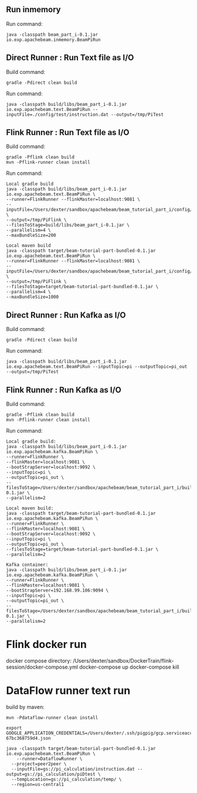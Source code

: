 ## Run inmemory
Run command:
```
java -classpath beam_part_i-0.1.jar io.exp.apachebeam.inmemory.BeamPiRun
```

## Direct Runner : Run Text file as I/O
Build command:
```
gradle -Pdirect clean build
```
Run command:
```
java -classpath build/libs/beam_part_i-0.1.jar io.exp.apachebeam.text.BeamPiRun --inputFile=./config/test/instruction.dat --output=/tmp/PiTest
```

## Flink Runner : Run Text file as I/O
Build command:
```
gradle -Pflink clean build
mvn -Pflink-runner clean install
```
Run command:
```
Local gradle build
java -classpath build/libs/beam_part_i-0.1.jar io.exp.apachebeam.text.BeamPiRun \
--runner=FlinkRunner --flinkMaster=localhost:9081 \
--inputFile=/Users/dexter/sandbox/apachebeam/beam_tutorial_part_i/config/test/instruction.dat \
--output=/tmp/PiFlink \
--filesToStage=build/libs/beam_part_i-0.1.jar \
--parallelism=4 \
--maxBundleSize=200

Local maven build
java -classpath target/beam-tutorial-part-bundled-0.1.jar io.exp.apachebeam.text.BeamPiRun \
--runner=FlinkRunner --flinkMaster=localhost:9081 \
--inputFile=/Users/dexter/sandbox/apachebeam/beam_tutorial_part_i/config/test/instruction.dat \
--output=/tmp/PiFlink \
--filesToStage=target/beam-tutorial-part-bundled-0.1.jar \
--parallelism=4 \
--maxBundleSize=1000
```

## Direct Runner : Run Kafka as I/O
Build command:
```
gradle -Pdirect clean build
```
Run command:
```
java -classpath build/libs/beam_part_i-0.1.jar io.exp.apachebeam.text.BeamPiRun --inputTopic=pi --outputTopic=pi_out --output=/tmp/PiTest
```

## Flink Runner : Run Kafka as I/O
Build command:
```
gradle -Pflink clean build
mvn -Pflink-runner clean install

```
Run command:
```
Local gradle build:
java -classpath build/libs/beam_part_i-0.1.jar io.exp.apachebeam.kafka.BeamPiRun \
--runner=FlinkRunner \
--flinkMaster=localhost:9081 \
--bootStrapServer=localhost:9092 \
--inputTopic=pi \
--outputTopic=pi_out \
--filesToStage=/Users/dexter/sandbox/apachebeam/beam_tutorial_part_i/build/libs/beam_part_i-0.1.jar \
--parallelism=2

Local maven build:
java -classpath target/beam-tutorial-part-bundled-0.1.jar io.exp.apachebeam.kafka.BeamPiRun \
--runner=FlinkRunner \
--flinkMaster=localhost:9081 \
--bootStrapServer=localhost:9092 \
--inputTopic=pi \
--outputTopic=pi_out \
--filesToStage=target/beam-tutorial-part-bundled-0.1.jar \
--parallelism=2

Kafka container:
java -classpath build/libs/beam_part_i-0.1.jar io.exp.apachebeam.kafka.BeamPiRun \
--runner=FlinkRunner \
--flinkMaster=localhost:9081 \
--bootStrapServer=192.168.99.106:9094 \
--inputTopic=pi \
--outputTopic=pi_out \
--filesToStage=/Users/dexter/sandbox/apachebeam/beam_tutorial_part_i/build/libs/beam_part_i-0.1.jar \
--parallelism=2
```

# Flink docker run
docker compose directory:
/Users/dexter/sandbox/DockerTrain/flink-session/docker-compose.yml
docker-compose up
docker-compose kill

# DataFlow runner text run
build by maven:
```
mvn -Pdataflow-runner clean install
```

```
export GOOGLE_APPLICATION_CREDENTIALS=/Users/dexter/.ssh/pigpig/gcp.serviceacct.peer2peer-67bc368759d4.json

java -classpath target/beam-tutorial-part-bundled-0.1.jar io.exp.apachebeam.text.BeamPiRun \
	--runner=DataflowRunner \
  --project=peer2peer \
  --inputFile=gs://pi_calculation/instruction.dat --output=gs://pi_calculation/piDtest \
  --tempLocation=gs://pi_calculation/temp/ \
  --region=us-central1 
```

